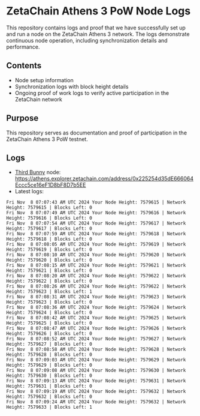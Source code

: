 # ZetaChain Athens 3 PoW Node Logs
This repository contains logs and proof that we have successfully set up and run a node on the ZetaChain Athens 3 network. The logs demonstrate continuous node operation, including synchronization details and performance.

## Contents
- Node setup information
- Synchronization logs with block height details
- Ongoing proof of work logs to verify active participation in the ZetaChain network

## Purpose
This repository serves as documentation and proof of participation in the ZetaChain Athens 3 PoW testnet.

## Logs

- [Third Bunny](https://thirdbunny.xyz/) node: https://athens.explorer.zetachain.com/address/0x225254d35dE666064Eccc5ce16eF1D8bF8D7b5EE
- Latest logs:
```
Fri Nov  8 07:07:43 AM UTC 2024 Your Node Height: 7579615 | Network Height: 7579615 | Blocks Left: 0
Fri Nov  8 07:07:49 AM UTC 2024 Your Node Height: 7579616 | Network Height: 7579616 | Blocks Left: 0
Fri Nov  8 07:07:54 AM UTC 2024 Your Node Height: 7579617 | Network Height: 7579617 | Blocks Left: 0
Fri Nov  8 07:07:59 AM UTC 2024 Your Node Height: 7579618 | Network Height: 7579618 | Blocks Left: 0
Fri Nov  8 07:08:05 AM UTC 2024 Your Node Height: 7579619 | Network Height: 7579619 | Blocks Left: 0
Fri Nov  8 07:08:10 AM UTC 2024 Your Node Height: 7579620 | Network Height: 7579620 | Blocks Left: 0
Fri Nov  8 07:08:15 AM UTC 2024 Your Node Height: 7579621 | Network Height: 7579621 | Blocks Left: 0
Fri Nov  8 07:08:20 AM UTC 2024 Your Node Height: 7579622 | Network Height: 7579622 | Blocks Left: 0
Fri Nov  8 07:08:26 AM UTC 2024 Your Node Height: 7579622 | Network Height: 7579623 | Blocks Left: 1
Fri Nov  8 07:08:31 AM UTC 2024 Your Node Height: 7579623 | Network Height: 7579623 | Blocks Left: 0
Fri Nov  8 07:08:36 AM UTC 2024 Your Node Height: 7579624 | Network Height: 7579624 | Blocks Left: 0
Fri Nov  8 07:08:42 AM UTC 2024 Your Node Height: 7579625 | Network Height: 7579625 | Blocks Left: 0
Fri Nov  8 07:08:47 AM UTC 2024 Your Node Height: 7579626 | Network Height: 7579626 | Blocks Left: 0
Fri Nov  8 07:08:52 AM UTC 2024 Your Node Height: 7579627 | Network Height: 7579627 | Blocks Left: 0
Fri Nov  8 07:08:58 AM UTC 2024 Your Node Height: 7579628 | Network Height: 7579628 | Blocks Left: 0
Fri Nov  8 07:09:03 AM UTC 2024 Your Node Height: 7579629 | Network Height: 7579629 | Blocks Left: 0
Fri Nov  8 07:09:08 AM UTC 2024 Your Node Height: 7579630 | Network Height: 7579630 | Blocks Left: 0
Fri Nov  8 07:09:13 AM UTC 2024 Your Node Height: 7579631 | Network Height: 7579631 | Blocks Left: 0
Fri Nov  8 07:09:19 AM UTC 2024 Your Node Height: 7579632 | Network Height: 7579632 | Blocks Left: 0
Fri Nov  8 07:09:24 AM UTC 2024 Your Node Height: 7579632 | Network Height: 7579633 | Blocks Left: 1
```
